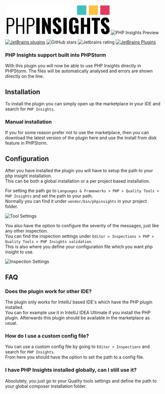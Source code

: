 <p align="center">
  <img src="https://raw.githubusercontent.com/nunomaduro/phpinsights/master/art/logo.gif" width="334" alt="PHP Insights">
  <img src="https://raw.githubusercontent.com/olivernybroe/phpinsights-intellij/master/art/preview.png" width="882" alt="PHP Insights Preview">
</p>

[![JetBrains plugins](https://img.shields.io/jetbrains/plugin/d/13004-php-insights.svg)](https://plugins.jetbrains.com/plugin/13004-php-insights)
![GitHub stars](https://img.shields.io/github/stars/olivernybroe/phpinsights-intellij.svg?label=Stars)
![Jetbrains rating](https://img.shields.io/badge/dynamic/json.svg?label=JetBrains%20rating&url=https%3A%2F%2Fplugins.jetbrains.com%2Fplugin%2FgetPluginInfo%3FpluginId%3D13004&query=%24.totalRating&suffix=/5)
[![JetBrains Plugins](https://img.shields.io/jetbrains/plugin/v/13004-php-insights.svg)](https://plugins.jetbrains.com/plugin/13004-php-insights)

### PHP Insights support built into PHPStorm
With this plugin you will now be able to use PHP Insights directly in PHPStorm. The files will be automatically analysed
and errors are shown directly on the line.

## Installation
To install the plugin you can simply open up the marketplace in your IDE and search for `PHP Insights`.

### Manual installation
If you for some reason prefer not to use the marketplace, then you can download the latest version of the plugin here 
and use the install from disk feature in PHPStorm.


## Configuration
After you have installed the plugin you will have to setup the path to your php insight installation.  
This can be both a global installation or a per project based installation.

For setting the path go to `Languages & Frameworks > PHP > Quality Tools > PHP Insights` and set the path to your path.  
Normally you can find it under `vendor/bin/phpinsights` in your project folder.

![Tool Settings](https://raw.githubusercontent.com/olivernybroe/phpinsights-intellij/master/art/tool_settings.png)

You also have the option to configure the severity of the messages, just like any other inspection.  
You can find the inspection settings under `Editor > Inspections > PHP > Quality Tools > PHP Insights validation`.  
This is also where you define your configuration file which you want php insight to use.

![Inspection Settings](https://raw.githubusercontent.com/olivernybroe/phpinsights-intellij/master/art/inspections_settings.png)


## FAQ

### Does the plugin work for other IDE?
The plugin only works for IntelliJ based IDE's which have the PHP plugin installed.  
You can for example use it in IntelliJ IDEA Ultimate if you install the PHP plugin. Afterwards this plugin should
be available in the marketplace as usual.

### How do I use a custom config file?
You can use a custom config file by going to `Editor > Inspections` and search for `PHP Insights`.  
From here you should have the option to set the path to a config file.

### I have PHP Insights installed globally, can I still use it?
Absolutely, you just go to your Quality tools settings and define the path to your global composer installation folder.
